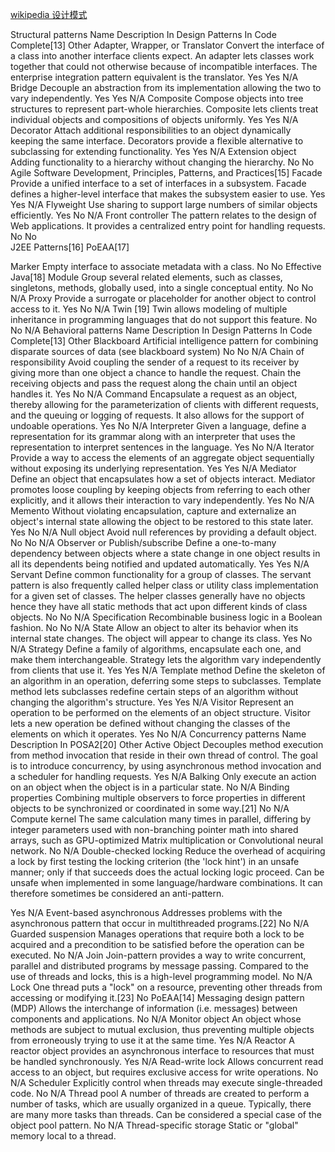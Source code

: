 
[wikipedia 设计模式](https://en.wikipedia.org/wiki/Software_design_pattern)


Structural patterns
Name	Description	In Design Patterns	In Code Complete[13]	Other
Adapter, Wrapper, or Translator	Convert the interface of a class into another interface clients expect. An adapter lets classes work together that could not otherwise because of incompatible interfaces. The enterprise integration pattern equivalent is the translator.	Yes	Yes	N/A
Bridge	Decouple an abstraction from its implementation allowing the two to vary independently.	Yes	Yes	N/A
Composite	Compose objects into tree structures to represent part-whole hierarchies. Composite lets clients treat individual objects and compositions of objects uniformly.	Yes	Yes	N/A
Decorator	Attach additional responsibilities to an object dynamically keeping the same interface. Decorators provide a flexible alternative to subclassing for extending functionality.	Yes	Yes	N/A
Extension object	Adding functionality to a hierarchy without changing the hierarchy.	No	No	Agile Software Development, Principles, Patterns, and Practices[15]
Facade	Provide a unified interface to a set of interfaces in a subsystem. Facade defines a higher-level interface that makes the subsystem easier to use.	Yes	Yes	N/A
Flyweight	Use sharing to support large numbers of similar objects efficiently.	Yes	No	N/A
Front controller	The pattern relates to the design of Web applications. It provides a centralized entry point for handling requests.	No	No	
J2EE Patterns[16] PoEAA[17]

Marker	Empty interface to associate metadata with a class.	No	No	Effective Java[18]
Module	Group several related elements, such as classes, singletons, methods, globally used, into a single conceptual entity.	No	No	N/A
Proxy	Provide a surrogate or placeholder for another object to control access to it.	Yes	No	N/A
Twin [19]	Twin allows modeling of multiple inheritance in programming languages that do not support this feature.	No	No	N/A
Behavioral patterns
Name	Description	In Design Patterns	In Code Complete[13]	Other
Blackboard	Artificial intelligence pattern for combining disparate sources of data (see blackboard system)	No	No	N/A
Chain of responsibility	Avoid coupling the sender of a request to its receiver by giving more than one object a chance to handle the request. Chain the receiving objects and pass the request along the chain until an object handles it.	Yes	No	N/A
Command	Encapsulate a request as an object, thereby allowing for the parameterization of clients with different requests, and the queuing or logging of requests. It also allows for the support of undoable operations.	Yes	No	N/A
Interpreter	Given a language, define a representation for its grammar along with an interpreter that uses the representation to interpret sentences in the language.	Yes	No	N/A
Iterator	Provide a way to access the elements of an aggregate object sequentially without exposing its underlying representation.	Yes	Yes	N/A
Mediator	Define an object that encapsulates how a set of objects interact. Mediator promotes loose coupling by keeping objects from referring to each other explicitly, and it allows their interaction to vary independently.	Yes	No	N/A
Memento	Without violating encapsulation, capture and externalize an object's internal state allowing the object to be restored to this state later.	Yes	No	N/A
Null object	Avoid null references by providing a default object.	No	No	N/A
Observer or Publish/subscribe	Define a one-to-many dependency between objects where a state change in one object results in all its dependents being notified and updated automatically.	Yes	Yes	N/A
Servant	Define common functionality for a group of classes. The servant pattern is also frequently called helper class or utility class implementation for a given set of classes. The helper classes generally have no objects hence they have all static methods that act upon different kinds of class objects.	No	No	N/A
Specification	Recombinable business logic in a Boolean fashion.	No	No	N/A
State	Allow an object to alter its behavior when its internal state changes. The object will appear to change its class.	Yes	No	N/A
Strategy	Define a family of algorithms, encapsulate each one, and make them interchangeable. Strategy lets the algorithm vary independently from clients that use it.	Yes	Yes	N/A
Template method	Define the skeleton of an algorithm in an operation, deferring some steps to subclasses. Template method lets subclasses redefine certain steps of an algorithm without changing the algorithm's structure.	Yes	Yes	N/A
Visitor	Represent an operation to be performed on the elements of an object structure. Visitor lets a new operation be defined without changing the classes of the elements on which it operates.	Yes	No	N/A
Concurrency patterns
Name	Description	In POSA2[20]	Other
Active Object	Decouples method execution from method invocation that reside in their own thread of control. The goal is to introduce concurrency, by using asynchronous method invocation and a scheduler for handling requests.	Yes	N/A
Balking	Only execute an action on an object when the object is in a particular state.	No	N/A
Binding properties	Combining multiple observers to force properties in different objects to be synchronized or coordinated in some way.[21]	No	N/A
Compute kernel	The same calculation many times in parallel, differing by integer parameters used with non-branching pointer math into shared arrays, such as GPU-optimized Matrix multiplication or Convolutional neural network.	No	N/A
Double-checked locking	Reduce the overhead of acquiring a lock by first testing the locking criterion (the 'lock hint') in an unsafe manner; only if that succeeds does the actual locking logic proceed.
Can be unsafe when implemented in some language/hardware combinations. It can therefore sometimes be considered an anti-pattern.

Yes	N/A
Event-based asynchronous	Addresses problems with the asynchronous pattern that occur in multithreaded programs.[22]	No	N/A
Guarded suspension	Manages operations that require both a lock to be acquired and a precondition to be satisfied before the operation can be executed.	No	N/A
Join	Join-pattern provides a way to write concurrent, parallel and distributed programs by message passing. Compared to the use of threads and locks, this is a high-level programming model.	No	N/A
Lock	One thread puts a "lock" on a resource, preventing other threads from accessing or modifying it.[23]	No	PoEAA[14]
Messaging design pattern (MDP)	Allows the interchange of information (i.e. messages) between components and applications.	No	N/A
Monitor object	An object whose methods are subject to mutual exclusion, thus preventing multiple objects from erroneously trying to use it at the same time.	Yes	N/A
Reactor	A reactor object provides an asynchronous interface to resources that must be handled synchronously.	Yes	N/A
Read-write lock	Allows concurrent read access to an object, but requires exclusive access for write operations.	No	N/A
Scheduler	Explicitly control when threads may execute single-threaded code.	No	N/A
Thread pool	A number of threads are created to perform a number of tasks, which are usually organized in a queue. Typically, there are many more tasks than threads. Can be considered a special case of the object pool pattern.	No	N/A
Thread-specific storage	Static or "global" memory local to a thread.